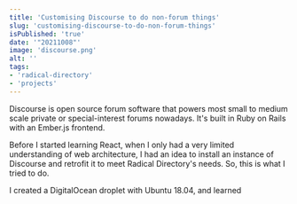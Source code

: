 ```yaml
---
title: 'Customising Discourse to do non-forum things'
slug: 'customising-discourse-to-do-non-forum-things'
isPublished: 'true'
date: '"20211008"'
image: 'discourse.png'
alt: ''
tags:
- 'radical-directory'
- 'projects'
---
```


Discourse is open source forum software that powers most small to medium scale
private or special-interest forums nowadays. It's built in Ruby on Rails with an
Ember.js frontend.

Before I started learning React, when I only had a very limited understanding of
web architecture, I had an idea to install an instance of Discourse and retrofit
it to meet Radical Directory's needs. So, this is what I tried to do.

I created a DigitalOcean droplet with Ubuntu 18.04, and learned